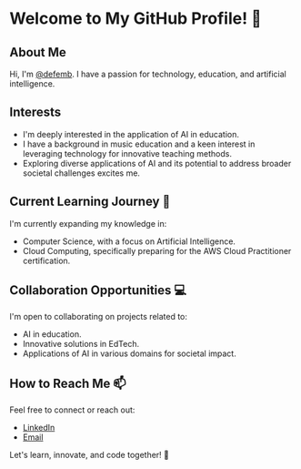 # Welcome to My GitHub Profile! 👋

## About Me
Hi, I'm [@defemb](https://github.com/defemb). I have a passion for technology, education, and artificial intelligence.

## Interests
- I'm deeply interested in the application of AI in education.
- I have a background in music education and a keen interest in leveraging technology for innovative teaching methods.
- Exploring diverse applications of AI and its potential to address broader societal challenges excites me.

## Current Learning Journey 🌱
I'm currently expanding my knowledge in:
- Computer Science, with a focus on Artificial Intelligence.
- Cloud Computing, specifically preparing for the AWS Cloud Practitioner certification.

## Collaboration Opportunities 💻
I'm open to collaborating on projects related to:
- AI in education.
- Innovative solutions in EdTech.
- Applications of AI in various domains for societal impact.

## How to Reach Me 📫
Feel free to connect or reach out:
- [LinkedIn](www.linkedin.com/in/federico-martinez-bon)
- [Email](mailto:federicomartinezbon@gmail.com)

Let's learn, innovate, and code together! 🚀
